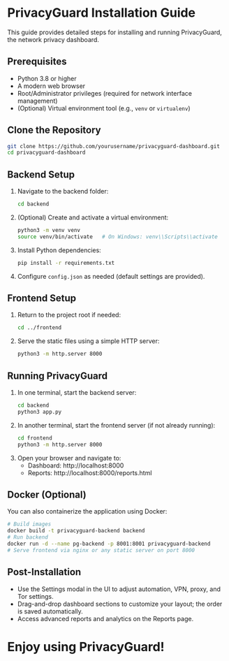 # PrivacyGuard Installation Guide

This guide provides detailed steps for installing and running PrivacyGuard, the network privacy dashboard.

## Prerequisites
- Python 3.8 or higher
- A modern web browser
- Root/Administrator privileges (required for network interface management)
- (Optional) Virtual environment tool (e.g., `venv` or `virtualenv`)

## Clone the Repository
```bash
git clone https://github.com/yourusername/privacyguard-dashboard.git
cd privacyguard-dashboard
```

## Backend Setup
1. Navigate to the backend folder:
   ```bash
   cd backend
   ```
2. (Optional) Create and activate a virtual environment:
   ```bash
   python3 -m venv venv
   source venv/bin/activate   # On Windows: venv\\Scripts\\activate
   ```
3. Install Python dependencies:
   ```bash
   pip install -r requirements.txt
   ```
4. Configure `config.json` as needed (default settings are provided).

## Frontend Setup
1. Return to the project root if needed:
   ```bash
   cd ../frontend
   ```
2. Serve the static files using a simple HTTP server:
   ```bash
   python3 -m http.server 8000
   ```

## Running PrivacyGuard
1. In one terminal, start the backend server:
   ```bash
   cd backend
   python3 app.py
   ```
2. In another terminal, start the frontend server (if not already running):
   ```bash
   cd frontend
   python3 -m http.server 8000
   ```
3. Open your browser and navigate to:
   - Dashboard: http://localhost:8000
   - Reports:   http://localhost:8000/reports.html

## Docker (Optional)
You can also containerize the application using Docker:
```bash
# Build images
docker build -t privacyguard-backend backend
# Run backend
docker run -d --name pg-backend -p 8001:8001 privacyguard-backend
# Serve frontend via nginx or any static server on port 8000
```

## Post-Installation
- Use the Settings modal in the UI to adjust automation, VPN, proxy, and Tor settings.
- Drag-and-drop dashboard sections to customize your layout; the order is saved automatically.
- Access advanced reports and analytics on the Reports page.

# Enjoy using PrivacyGuard!